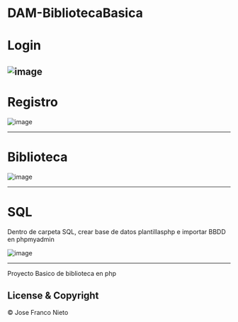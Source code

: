 #                                       DAM-BibliotecaBasica




# Login

![image](https://user-images.githubusercontent.com/55087820/74445601-f31b9500-4e76-11ea-9c97-e99743096627.png)
---
# Registro

![image](https://user-images.githubusercontent.com/55087820/74445849-53aad200-4e77-11ea-9ba2-449cdee32566.png)

---

# Biblioteca


![image](https://user-images.githubusercontent.com/55087820/74445947-7c32cc00-4e77-11ea-8815-3737bcbde946.png)

---

# SQL

Dentro de carpeta SQL, crear base de datos plantillasphp e importar BBDD en phpmyadmin

![image](https://user-images.githubusercontent.com/55087820/74446042-9ec4e500-4e77-11ea-8cca-5a3cbdf6167c.png)

---

Proyecto Basico de biblioteca en php


## License & Copyright
© Jose Franco Nieto